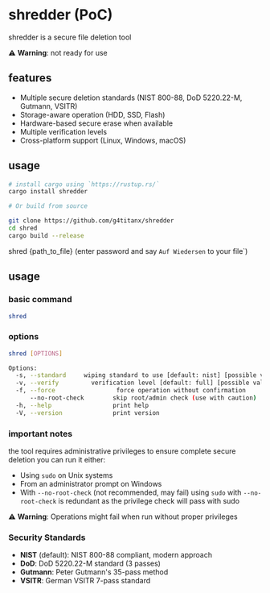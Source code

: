 # shredder (PoC)
shredder is a secure file deletion tool

⚠️ **Warning**: not ready for use

## features
- Multiple secure deletion standards (NIST 800-88, DoD 5220.22-M, Gutmann, VSITR)
- Storage-aware operation (HDD, SSD, Flash)
- Hardware-based secure erase when available
- Multiple verification levels
- Cross-platform support (Linux, Windows, macOS)

## usage
```bash
# install cargo using `https://rustup.rs/`
cargo install shredder

# Or build from source

git clone https://github.com/g4titanx/shredder
cd shred
cargo build --release
```
shred {path_to_file}
(enter password and say `Auf Wiedersen` to your file`)


## usage

### basic command
```bash
shred 
```

### options
```bash
shred [OPTIONS] 

Options:
  -s, --standard     wiping standard to use [default: nist] [possible values: nist, dod, gutmann, vsitr]
  -v, --verify         verification level [default: full] [possible values: none, basic, full, enhanced]
  -f, --force                 force operation without confirmation
      --no-root-check        skip root/admin check (use with caution)
  -h, --help                 print help
  -V, --version              print version
```

### important notes
the tool requires administrative privileges to ensure complete secure deletion
you can run it either:
   - Using `sudo` on Unix systems
   - From an administrator prompt on Windows
   - With `--no-root-check` (not recommended, may fail)
using `sudo` with `--no-root-check` is redundant as the privilege check will pass with sudo

⚠️ **Warning**: Operations might fail when run without proper privileges

### Security Standards
- **NIST** (default): NIST 800-88 compliant, modern approach
- **DoD**: DoD 5220.22-M standard (3 passes)
- **Gutmann**: Peter Gutmann's 35-pass method
- **VSITR**: German VSITR 7-pass standard
